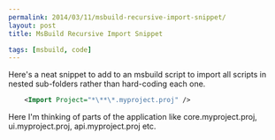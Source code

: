 ```yaml
---
permalink: 2014/03/11/msbuild-recursive-import-snippet/
layout: post
title: MsBuild Recursive Import Snippet

tags: [msbuild, code]
---
```


Here's a neat snippet to add to an msbuild script to import all scripts
in nested sub-folders rather than hard-coding each one.

```xml
    <Import Project="*\**\*.myproject.proj" />
```

Here I'm thinking of parts of the application like core.myproject.proj, ui.myproject.proj, api.myproject.proj etc.
